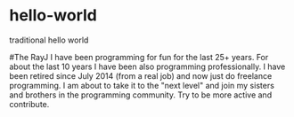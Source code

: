 # hello-world
traditional hello world

#The RayJ
I have been programming for fun for the last 25+ years. For about the last 10 years I have been also programming professionally. I have been retired since July 2014 (from a real job) and now just do freelance programming. I am about to take it to the "next level" and join my sisters and brothers in the programming community. Try to be more active and contribute.
